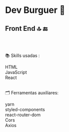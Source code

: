 <h1>Dev Burguer &#127828</h1>
<h2>Front End 🔝 &#128282</H2>
<br/>
<br/>

<p>&#128218</> Skills usadas :

HTML <br/>
JavaScript <br/>
React
<br/>
<br/>

<p>&#128450</> Ferramentas auxiliares:  

yarn <br/>
styled-components<br/>
react-router-dom <br/>
Cors <br/>
Axios
